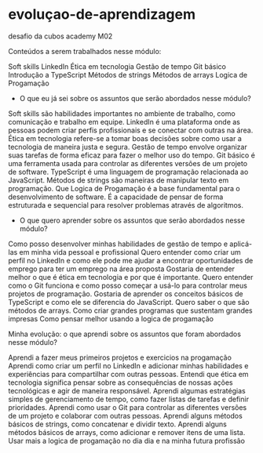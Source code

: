 # evoluçao-de-aprendizagem
desafio da cubos academy M02

Conteúdos a serem trabalhados nesse módulo:

Soft skills
LinkedIn
Ética em tecnologia
Gestão de tempo
Git básico
Introdução a TypeScript
Métodos de strings
Métodos de arrays
Logica de Progamação


- O que eu já sei sobre os assuntos que serão abordados nesse módulo?
  
Soft skills são habilidades importantes no ambiente de trabalho, como comunicação e trabalho em equipe.
LinkedIn é uma plataforma onde as pessoas podem criar perfis profissionais e se conectar com outras na área.
Ética em tecnologia refere-se a tomar boas decisões sobre como usar a tecnologia de maneira justa e segura.
Gestão de tempo envolve organizar suas tarefas de forma eficaz para fazer o melhor uso do tempo.
Git básico é uma ferramenta usada para controlar as diferentes versões de um projeto de software.
TypeScript é uma linguagem de programação relacionada ao JavaScript.
Métodos de strings são maneiras de manipular texto em programação.
Que Logica de Progamação é a base fundamental para o desenvolvimento de software. É a capacidade de pensar de forma estruturada e sequencial para resolver problemas através de algoritmos.

- O que quero aprender sobre os assuntos que serão abordados nesse módulo?
  
Como posso desenvolver minhas habilidades de gestão de tempo e aplicá-las em minha vida pessoal e profissional
Quero entender como criar um perfil no LinkedIn e como ele pode me ajudar a encontrar oportunidades de emprego para ter um emprego na área proposta 
Gostaria de entender melhor o que é ética em tecnologia e por que é importante.
Quero entender como o Git funciona e como posso começar a usá-lo para controlar meus projetos de programação.
Gostaria de aprender os conceitos básicos de TypeScript e como ele se diferencia do JavaScript.
Quero saber o que são métodos de arrays.
Como criar grandes programas que sustentam grandes impresas 
Como pensar melhor usando a logica de progamação

Minha evolução: o que aprendi sobre os assuntos que foram abordados nesse módulo?

Aprendi a fazer meus primeiros projetos e exercicios na progamação
Aprendi como criar um perfil no LinkedIn e adicionar minhas habilidades e experiências para compartilhar com outras pessoas.
Entendi que ética em tecnologia significa pensar sobre as consequências de nossas ações tecnológicas e agir de maneira responsável.
Aprendi algumas estratégias simples de gerenciamento de tempo, como fazer listas de tarefas e definir prioridades.
Aprendi como usar o Git para controlar as diferentes versões de um projeto e colaborar com outras pessoas.
Aprendi alguns métodos básicos de strings, como concatenar e dividir texto.
Aprendi alguns métodos básicos de arrays, como adicionar e remover itens de uma lista.
Usar mais a logica de progamação no dia dia e na minha futura profissão
